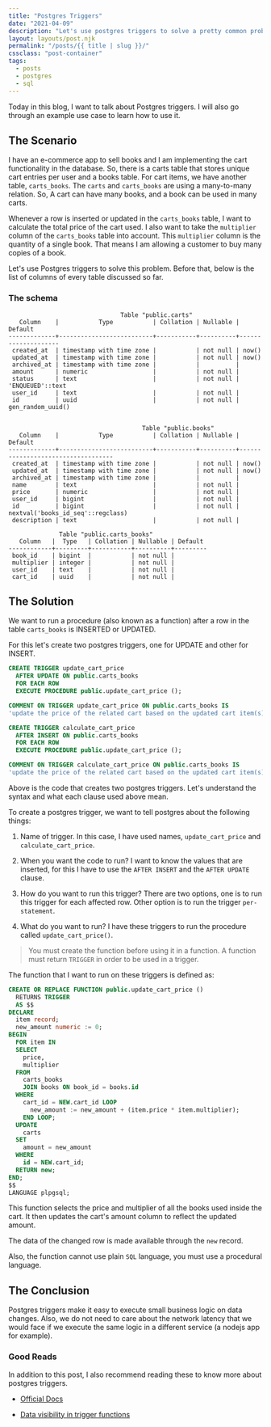 ```yaml
---
title: "Postgres Triggers"
date: "2021-04-09"
description: "Let's use postgres triggers to solve a pretty common problem of an ecommerce web service."
layout: layouts/post.njk
permalink: "/posts/{{ title | slug }}/"
cssclass: "post-container"
tags:
  - posts
  - postgres
  - sql
---
```


Today in this blog, I want to talk about Postgres triggers. I will also go 
through an example use case to learn how to use it.

## The Scenario

I have an e-commerce app to sell books and I am implementing the cart functionality in 
the database. So, there is a carts table that stores unique cart entries per user 
and a books table. For cart items, we have another table, `carts_books`. The `carts` 
and `carts_books` are using a many-to-many relation. So, A cart can have many books, 
and a book can be used in many carts.

Whenever a row is inserted or updated in the `carts_books` table, I want to 
calculate the total price of the cart used. I also want to take the `multiplier` 
column of the `carts_books` table into account. This `multiplier` column is the 
quantity of a single book. That means I am allowing a customer to buy many copies 
of a book.


Let's use Postgres triggers to solve this problem. Before that, below is the list 
of columns of every table discussed so far.

### The schema

```
                               Table "public.carts"
   Column    |           Type           | Collation | Nullable |      Default
-------------+--------------------------+-----------+----------+--------------------
 created_at  | timestamp with time zone |           | not null | now()
 updated_at  | timestamp with time zone |           | not null | now()
 archived_at | timestamp with time zone |           |          |
 amount      | numeric                  |           | not null |
 status      | text                     |           | not null | 'ENQUEUED'::text
 user_id     | text                     |           | not null |
 id          | uuid                     |           | not null | gen_random_uuid()


                                     Table "public.books"
   Column    |           Type           | Collation | Nullable |              Default
-------------+--------------------------+-----------+----------+-----------------------------------
 created_at  | timestamp with time zone |           | not null | now()
 updated_at  | timestamp with time zone |           | not null | now()
 archived_at | timestamp with time zone |           |          |
 name        | text                     |           | not null |
 price       | numeric                  |           | not null |
 user_id     | bigint                   |           | not null |
 id          | bigint                   |           | not null | nextval('books_id_seq'::regclass)
 description | text                     |           | not null |

              Table "public.carts_books"
   Column   |  Type   | Collation | Nullable | Default
------------+---------+-----------+----------+---------
 book_id    | bigint  |           | not null |
 multiplier | integer |           | not null |
 user_id    | text    |           | not null |
 cart_id    | uuid    |           | not null |
```

## The Solution

We want to run a procedure (also known as a function) after a row in the table
`carts_books` is INSERTED or UPDATED.

For this let's create two postgres triggers, one for UPDATE and other for INSERT.

```sql
CREATE TRIGGER update_cart_price
  AFTER UPDATE ON public.carts_books
  FOR EACH ROW
  EXECUTE PROCEDURE public.update_cart_price ();

COMMENT ON TRIGGER update_cart_price ON public.carts_books IS 
'update the price of the related cart based on the updated cart item(s) in relation carts_books';

CREATE TRIGGER calculate_cart_price
  AFTER INSERT ON public.carts_books
  FOR EACH ROW
  EXECUTE PROCEDURE public.update_cart_price ();

COMMENT ON TRIGGER calculate_cart_price ON public.carts_books IS 
'update the price of the related cart based on the updated cart item(s) in relation carts_books';
```
Above is the code that creates two postgres triggers. Let's understand the syntax 
and what each clause used above mean.

To create a postgres trigger, we want to tell postgres about the following things:

1. Name of trigger. In this case, I have used names, `update_cart_price` and 
  `calculate_cart_price`.

2. When you want the code to run? I want to know the values that are inserted, 
  for this I have to use the `AFTER INSERT` and the `AFTER UPDATE` clause.

3. How do you want to run this trigger? There are two options, one is to run this 
  trigger for each affected row. Other option is to run the trigger `per-statement`.

4. What do you want to run? I have these triggers to run the procedure called 
  `update_cart_price()`. 

> You must create the function before using it in a function.
> A function must return `TRIGGER` in order to be used in a trigger.

The function that I want to run on these triggers is defined as:

```sql
CREATE OR REPLACE FUNCTION public.update_cart_price ()
  RETURNS TRIGGER
  AS $$
DECLARE
  item record;
  new_amount numeric := 0;
BEGIN
  FOR item IN
  SELECT
    price,
    multiplier
  FROM
    carts_books
    JOIN books ON book_id = books.id
  WHERE
    cart_id = NEW.cart_id LOOP
      new_amount := new_amount + (item.price * item.multiplier);
    END LOOP;
  UPDATE
    carts
  SET
    amount = new_amount
  WHERE
    id = NEW.cart_id;
  RETURN new;
END;
$$
LANGUAGE plpgsql;
```

This function selects the price and multiplier of all the books used inside the 
cart. It then updates the cart's amount column to reflect the updated amount.

The data of the changed row is made available through the `new` record.

Also, the function cannot use plain `SQL` language, you must use a procedural
language.

## The Conclusion

Postgres triggers make it easy to execute small business logic on data changes. 
Also, we do not need to care about the network latency that we would face if we 
execute the same logic in a different service (a nodejs app for example).

### Good Reads

In addition to this post, I also recommend reading these to know more about postgres
triggers.

* [Official Docs](https://www.postgresql.org/docs/13/trigger-definition.html)

* [Data visibility in trigger functions](https://www.postgresql.org/docs/13/trigger-datachanges.html)

